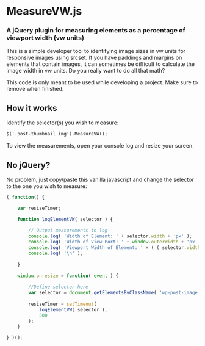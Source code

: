 # MeasureVW.js

### A jQuery plugin for measuring elements as a percentage of viewport width (vw units)

This is a simple developer tool to identifying image sizes in vw units for responsive images using srcset. If you have paddings and margins on elements that contain images, it can sometimes be difficult to calculate the image width in vw units. Do you really want to do all that math?

This code is only meant to be used while developing a project. Make sure to remove when finished.

## How it works

Identify the selector(s) you wish to measure:

```html
$('.post-thumbnail img').MeasureVW();
```

To view the measurements, open your console log and resize your screen.

## No jQuery?

No problem, just copy/paste this vanilla javascript and change the selector to the one you wish to measure:

```js
( function() {

	var resizeTimer;

	function logElementVW( selector ) {
		
		// Output measurements to log
		console.log( 'Width of Element: ' + selector.width + 'px' );
		console.log( 'Width of View Port: ' + window.outerWidth + 'px' );
		console.log( 'Viewport Width of Element: ' + ( ( selector.width / window.outerWidth ) * 100 ) + 'vw' );
		console.log( '\n' );
				
	}

	window.onresize = function( event ) {
		
		//Define selector here
		var selector = document.getElementsByClassName( 'wp-post-image' )[0]
		
		resizeTimer = setTimeout(
			logElementVW( selector ),
			500
		);
	}

} )();
```